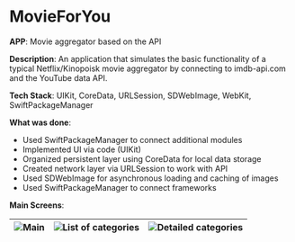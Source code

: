 # MovieForYou

**APP**: Movie aggregator based on the API

**Description**: An application that simulates the basic functionality of a typical Netflix/Kinopoisk movie aggregator by connecting to imdb-api.com and the YouTube data API.

**Tech Stack**: UIKit, CoreData, URLSession, SDWebImage, WebKit, SwiftPackageManager

**What was done**:

- Used SwiftPackageManager to connect additional modules
- Implemented UI via code (UIKit)
- Organized persistent layer using CoreData for local data storage
- Created network layer via URLSession to work with API
- Used SDWebImage for asynchronous loading and caching of images
- Used SwiftPackageManager to connect frameworks

**Main Screens**:

| ![Main](https://user-images.githubusercontent.com/58105647/230876968-391d5448-9ad7-4bdb-b882-88dd9db95575.png)  | ![List of categories](https://user-images.githubusercontent.com/58105647/230877199-d3147665-09d0-4176-94db-d1b8d8b07ffb.png) | ![Detailed categories](https://user-images.githubusercontent.com/58105647/230877238-60cf04b6-3f16-4104-b15d-9e6bcce4584f.png) |
| ------------- | ------------- | ------------- |


